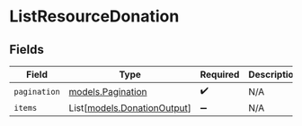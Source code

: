 # ListResourceDonation


## Fields

| Field                                                      | Type                                                       | Required                                                   | Description                                                |
| ---------------------------------------------------------- | ---------------------------------------------------------- | ---------------------------------------------------------- | ---------------------------------------------------------- |
| `pagination`                                               | [models.Pagination](../models/pagination.md)               | :heavy_check_mark:                                         | N/A                                                        |
| `items`                                                    | List[[models.DonationOutput](../models/donationoutput.md)] | :heavy_minus_sign:                                         | N/A                                                        |